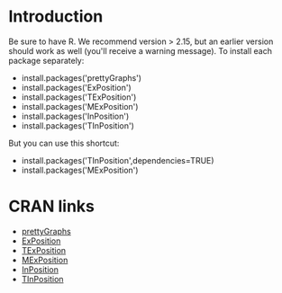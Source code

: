 # Introduction #

Be sure to have R. We recommend version > 2.15, but an earlier version should work as well (you'll receive a warning message). To install each package separately:

  * install.packages('prettyGraphs')
  * install.packages('ExPosition')
  * install.packages('TExPosition')
  * install.packages('MExPosition')
  * install.packages('InPosition')
  * install.packages('TInPosition')


But you can use this shortcut:

  * install.packages('TInPosition',dependencies=TRUE)
  * install.packages('MExPosition')


# CRAN links #
  * [prettyGraphs](http://cran.r-project.org/web/packages/prettyGraphs/index.html)
  * [ExPosition](http://cran.r-project.org/web/packages/ExPosition/index.html)
  * [TExPosition](http://cran.r-project.org/web/packages/TExPosition/index.html)
  * [MExPosition](http://cran.r-project.org/web/packages/MExPosition/index.html)
  * [InPosition](http://cran.r-project.org/web/packages/InPosition/index.html)
  * [TInPosition](http://cran.r-project.org/web/packages/TInPosition/index.html)